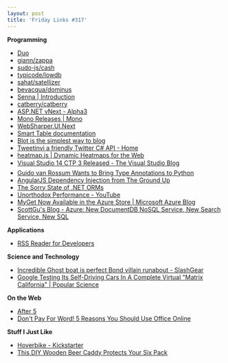 ```yaml
---
layout: post
title: 'Friday Links #317'
---
```

**Programming**

  * [Duo](http://duojs.org/)
  * [giann/zappa](https://github.com/giann/zappa)
  * [sudo-js/cash](https://github.com/sudo-js/cash)
  * [typicode/lowdb](https://github.com/typicode/lowdb?utm_source=nodeweekly&utm_medium=email)
  * [sahat/satellizer](https://github.com/sahat/satellizer)
  * [bevacqua/dominus](https://github.com/bevacqua/dominus?)
  * [Senna | Introduction](http://sennajs.com/)
  * [catberry/catberry](https://github.com/catberry/catberry)
  * [ASP.NET vNext - Alpha3](http://davidfowl.com/asp-net-vnext-alpha3/)
  * [Mono Releases | Mono](http://www.mono-project.com/docs/about-mono/releases/)
  * [WebSharper.UI.Next](http://intellifactory.github.io/websharper.ui.next/#home)
  * [Smart Table documentation](http://lorenzofox3.github.io/smart-table-website/)
  * [Blot is the simplest way to blog](https://blot.im/)
  * [Tweetinvi a friendly Twitter C# API - Home](https://tweetinvi.codeplex.com/)
  * [heatmap.js | Dynamic Heatmaps for the Web](http://www.patrick-wied.at/static/heatmapjs/)
  * [Visual Studio 14 CTP 3 Released - The Visual Studio Blog ](http://blogs.msdn.com/b/visualstudio/archive/2014/08/18/visual-studio-14-ctp-3-released.aspx)
  * [Guido van Rossum Wants to Bring Type Annotations to Python](http://www.infoq.com/news/2014/08/python-type-annotation-proposal?utm_campaign=infoq_content&utm_source=infoq&utm_medium=feed&utm_term=global&utm_reader=feedly)
  * [AngularJS Dependency Injection from The Ground Up](http://teropa.info/blog/2014/06/04/angularjs-dependency-injection-from-the-inside-out.html)
  * [The Sorry State of .NET ORMs](http://www.codeguru.com/columns/dotnet/the-sorry-state-of-.net-orms.html)
  * [Unorthodox Performance - YouTube](https://www.youtube.com/watch?v=NthmeLEhDDM)
  * [MyGet Now Available in the Azure Store | Microsoft Azure Blog](http://azure.microsoft.com/blog/2014/08/19/myget-now-available-in-the-azure-store/)
  * [ScottGu's Blog - Azure: New DocumentDB NoSQL Service, New Search Service, New SQL](https://weblogs.asp.net/scottgu/azure-new-documentdb-nosql-service-new-search-service-new-sql-alwayson-vm-template-and-more)

**Applications**

  * [RSS Reader for Developers](http://www.rssheap.com/?utm_source=syndicate&utm_medium=post&utm_campaign=css-tricks)

**Science and Technology**

  * [Incredible Ghost boat is perfect Bond villain runabout - SlashGear](http://www.slashgear.com/incredible-ghost-boat-is-perfect-bond-villain-runabout-22342429/)
  * [Google Testing Its Self-Driving Cars In A Complete Virtual "Matrix California" | Popular Science](http://www.popsci.com/article/cars/google-creates-matrix-style-version-california-test-its-self-driving-cars)

**On the Web**

  * [After 5](http://darobin.github.io/after5/?utm_source=html5weekly&utm_medium=email)
  * [Don't Pay For Word! 5 Reasons You Should Use Office Online](http://www.makeuseof.com/tag/dont-pay-word-5-reasons-use-office-online/)

**Stuff I Just Like**

  * [Hoverbike - Kickstarter](https://www.kickstarter.com/projects/1524806320/hoverbike?ref=nav_search)
  * [This DIY Wooden Beer Caddy Protects Your Six Pack](http://lifehacker.com/this-diy-wooden-beer-caddy-protects-your-six-pack-1619650901)  
  

